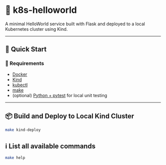 # 🐳 k8s-helloworld

A minimal HelloWorld service built with Flask and deployed to a local Kubernetes cluster using Kind.

---

## 🚀 Quick Start

### 🔧 Requirements

- [Docker](https://docs.docker.com/)
- [Kind](https://kind.sigs.k8s.io/)
- [kubectl](https://kubernetes.io/docs/tasks/tools/)
- [make](https://www.gnu.org/software/make/)
- (optional) [Python + pytest](https://docs.pytest.org/) for local unit testing

---

## 📦 Build and Deploy to Local Kind Cluster

```bash
make kind-deploy
```

## ℹ️ List all available commands

```bash
make help
```
 